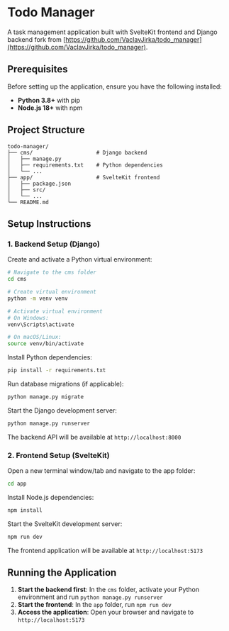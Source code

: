 # Todo Manager

A task management application built with SvelteKit frontend and Django backend fork from [https://github.com/VaclavJirka/todo_manager](https://github.com/VaclavJirka/todo_manager).

## Prerequisites

Before setting up the application, ensure you have the following installed:

- **Python 3.8+** with pip
- **Node.js 18+** with npm

## Project Structure

```
todo-manager/
├── cms/                    # Django backend
│   ├── manage.py
│   ├── requirements.txt    # Python dependencies
│   └── ...
├── app/                    # SvelteKit frontend
│   ├── package.json
│   ├── src/
│   └── ...
└── README.md
```

## Setup Instructions

### 1. Backend Setup (Django)

Create and activate a Python virtual environment:

```bash
# Navigate to the cms folder
cd cms

# Create virtual environment
python -m venv venv

# Activate virtual environment
# On Windows:
venv\Scripts\activate

# On macOS/Linux:
source venv/bin/activate
```

Install Python dependencies:

```bash
pip install -r requirements.txt
```

Run database migrations (if applicable):

```bash
python manage.py migrate
```

Start the Django development server:

```bash
python manage.py runserver
```

The backend API will be available at `http://localhost:8000`

### 2. Frontend Setup (SvelteKit)

Open a new terminal window/tab and navigate to the app folder:

```bash
cd app
```

Install Node.js dependencies:

```bash
npm install
```

Start the SvelteKit development server:

```bash
npm run dev
```

The frontend application will be available at `http://localhost:5173`

## Running the Application

1. **Start the backend first**: In the `cms` folder, activate your Python environment and run `python manage.py runserver`
2. **Start the frontend**: In the `app` folder, run `npm run dev`
3. **Access the application**: Open your browser and navigate to `http://localhost:5173`
